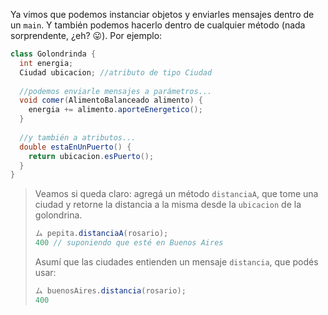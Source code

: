 Ya vimos que podemos instanciar objetos y enviarles mensajes dentro de un `main`. Y también podemos hacerlo dentro de cualquier método (nada sorprendente, ¿eh? :stuck_out_tongue:). Por ejemplo:


```java
class Golondrinda {
  int energia;
  Ciudad ubicacion; //atributo de tipo Ciudad
  
  //podemos enviarle mensajes a parámetros...
  void comer(AlimentoBalanceado alimento) {
    energia += alimento.aporteEnergetico();
  }
  
  //y también a atributos...
  double estaEnUnPuerto() {
    return ubicacion.esPuerto();
  }
}
```

> Veamos si queda claro: agregá un método `distanciaA`, que tome una ciudad y retorne la distancia a la misma desde la `ubicacion` de la golondrina.
>
> ```java
> ム pepita.distanciaA(rosario);
> 400 // suponiendo que esté en Buenos Aires
> ```
>
> Asumí que las ciudades entienden un mensaje `distancia`, que podés usar: 
> 
> ```java
> ム buenosAires.distancia(rosario);  
> 400
> ```
